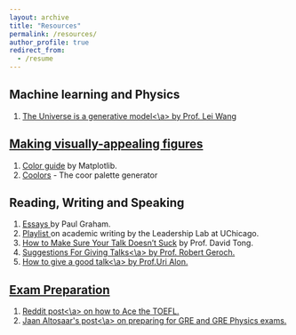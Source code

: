 ```yaml
---
layout: archive
title: "Resources"
permalink: /resources/
author_profile: true
redirect_from:
  - /resume
---
```


## Machine learning and Physics

1. <a href = "https://drive.google.com/file/d/1D1bL--Zmv0J7n-QEqRvRb3erf5abV1o0/view" target="_blank">The Universe is a generative model<\a> by Prof. Lei Wang

## Making visually-appealing figures

1. <a href="https://matplotlib.org/stable/gallery/color/named_colors.html" target="_blank">Color guide</a> by Matplotlib.
2. <a href="https://coolors.co/" target="_blank">Coolors</a> - The coor palette generator

## Reading, Writing and Speaking
1. <a href="http://www.paulgraham.com/articles.html" target="_blank"> Essays </a> by Paul Graham.
2. <a href = "https://www.youtube.com/watch?v=vtIzMaLkCaM&list=PLT9dtLV29xu8NkipEERDB2I62tLyhTJym&index=1" target="_blank"> Playlist </a> on academic writing by the Leadership Lab at UChicago.
4. <a href = "http://www.damtp.cam.ac.uk/user/tong/talks/talk.pdf" target="_blank"> How to Make Sure Your Talk Doesn’t Suck</a> by Prof. David Tong.
5. <a href = "https://ar5iv.labs.arxiv.org/html/gr-qc/9703019" target="_blank"> Suggestions For Giving Talks<\a> by Prof. Robert Geroch.
6. <a href = "https://www.sciencedirect.com/science/article/pii/S1097276509007424" target="_blank"> How to give a good talk<\a> by Prof.Uri Alon.
  

## Exam Preparation

1. <a href = "https://www.reddit.com/r/ToeflAdvice/comments/ybiuf5/just_got_my_toefl_scores/" target="_blank"> Reddit post<\a> on how to Ace the TOEFL.
2. <a href = "https://jaan.io/how-to-ace-the-gre-and-physics-gre/" target="_blank"> Jaan Altosaar's post<\a> on preparing for GRE and GRE Physics exams.
